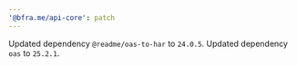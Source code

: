 ```yaml
---
'@bfra.me/api-core': patch
---
```


Updated dependency `@readme/oas-to-har` to `24.0.5`.
Updated dependency `oas` to `25.2.1`.
